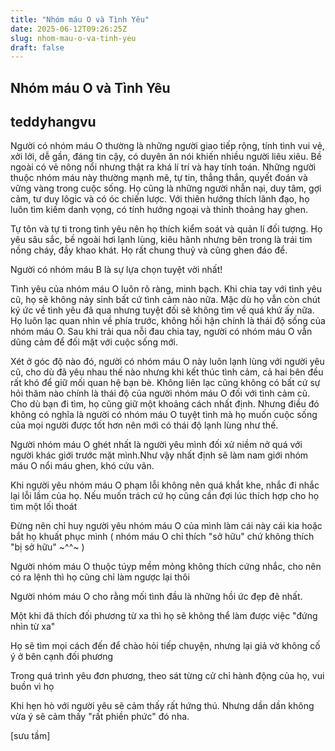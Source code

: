 ```yaml
---
title: "Nhóm máu O và Tình Yêu"
date: 2025-06-12T09:26:25Z
slug: nhom-mau-o-va-tinh-yeu
draft: false
---
```


## Nhóm máu O và Tình Yêu

## teddyhangvu

Người có nhóm máu O thường là những người giao tiếp rộng, tính tình vui vẻ, xởi lởi, dễ gần, đáng tin cậy, có duyên ăn nói khiến nhiều người liêu xiêu. Bề ngoài có vẻ nông nổi nhưng thật ra khá lí trí và hay tính toán. Những người thuộc nhóm máu này thường mạnh mẽ, tự tin, thẳng thắn, quyết đoán và vững vàng trong cuộc sống. Họ cũng là những người nhẫn nại, duy tâm, gợi cảm, tư duy lôgic và có óc chiến lược. Với thiên hướng thích lãnh đạo, họ luôn tìm kiếm danh vọng, có tính hướng ngoại và thỉnh thoảng hay ghen.

Tự tôn và tự ti trong tình yêu nên họ thích kiểm soát và quản lí đối tượng. Họ yêu sâu sắc, bề ngoài hơi lạnh lùng, kiêu hãnh nhưng bên trong là trái tim nồng cháy, đầy khao khát. Họ rất chung thuỷ và cũng ghen đáo để.


Người có nhóm máu B là sự lựa chọn tuyệt vời nhất!


Tình yêu của nhóm máu O luôn rõ ràng, minh bạch. Khi chia tay với tình yêu cũ, họ sẽ không nảy sinh bất cứ tình cảm nào nữa. Mặc dù họ vẫn còn chút ký ức về tình yêu đã qua nhưng tuyệt đối sẽ không tìm về quá khứ ấy nữa. Họ luôn lạc quan nhìn về phía trước, không hối hận chính là thái độ sống của nhóm máu O. Sau khi trải qua nỗi đau chia tay, người có nhóm máu O vẫn dũng cảm để đối mặt với cuộc sống mới.

Xét ở góc độ nào đó, người có nhóm máu O này luôn lạnh lùng với người yêu cũ, cho dù đã yêu nhau thế nào nhưng khi kết thúc tình cảm, cả hai bên đều rất khó để giữ mối quan hệ bạn bè. Không liên lạc cũng không có bất cứ sự hỏi thăm nào chính là thái độ của người nhóm máu O đối với tình cảm cũ. Cho dù bạn đi tìm, họ cũng giữ một khoảng cách nhất định. Nhưng điều đó không có nghĩa là người có nhóm máu O tuyệt tình mà họ muốn cuộc sống của mọi người được tốt hơn nên mới có thái độ lạnh lùng như thế.

Người nhóm máu O ghét nhất là người yêu mình đối xử niềm nở quá với người khác giới trước mặt mình.Như vậy nhất định sẽ làm nam giới nhóm máu O nổi máu ghen, khó cứu vãn.

Khi người yêu nhóm máu O phạm lỗi không nên quá khắt khe, nhắc đi nhắc lại lỗi lầm của họ. Nếu muốn trách cứ họ cũng cần đợi lúc thích hợp cho họ tìm một lối thoát

Đừng nên chỉ huy người yêu nhóm máu O của mình làm cái này cái kia hoặc bắt họ khuất phục mình ( nhóm máu O chỉ thích "sở hữu" chứ không thích "bị sở hữu" ~^^~ )

Người nhóm máu O thuộc túyp mềm mỏng không thích cứng nhắc, cho nên có ra lệnh thì họ cũng chỉ làm ngược lại thôi

Người nhóm máu O cho rằng mối tình đầu là những hồi ức đẹp đẽ nhất.

Một khi đã thích đối phương từ xa thì họ sẽ không thể làm được việc "đứng nhìn từ xa"

Họ sẽ tìm mọi cách đến để chào hỏi tiếp chuyện, nhưng lại giả vờ không cố ý ở bên cạnh đối phương

Trong quá trình yêu đơn phương, theo sát từng cử chỉ hành động của họ, vui buồn vì họ 

Khi hẹn hò với người yêu sẽ cảm thấy rất hứng thú. Nhưng dần dần không vừa ý sẽ cảm thấy "rất phiền phức" đó nha.

[sưu tầm]